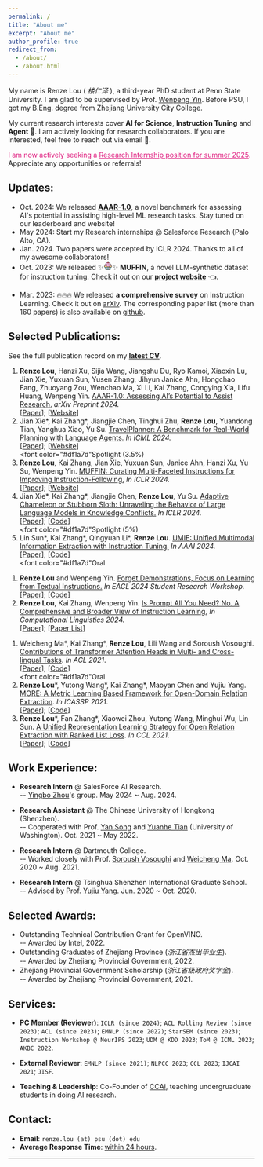 ```yaml
---
permalink: /
title: "About me"
excerpt: "About me"
author_profile: true
redirect_from: 
  - /about/
  - /about.html
---
```


My name is Renze Lou ( *楼仁泽* ), a third-year PhD student at Penn State University. I am glad to be supervised by Prof. [Wenpeng Yin](https://sites.google.com/site/yinwenpeng1987/). Before PSU, I got my B.Eng. degree from Zhejiang University City College.

<!-- was an undergraduate at Zhejiang University City College, advised by Prof. [Lin Sun](https://scholar.google.com/citations?user=48cqMXkAAAAJ&hl=en). -->

My current research interests cover **AI for Science**, **Instruction Tuning** and **Agent** 🤖. I am actively looking for research collaborators. If you are interested, feel free to reach out via email 🤗.

<font color="#df1a7d">I am now actively seeking a <u>Research Internship position for summer 2025</u>.</font> Appreciate any opportunities or referrals!

<!-- <font color="#df1a7d">Upcoming research internships @ Salesforce Research (Summer 2024).</font> See you in Palo Alto, CA 🌞! -->


## Updates:
<!-- - **<font color="#dd0000">Important: Our group will move to Penn State University (PSU) in Jan. 2023, and welcome more new members in the future!</font><br/>** -->
- Oct. 2024: We released **[AAAR-1.0]()**, a novel benchmark for assessing AI's potential in assisting high-level ML research tasks. Stay tuned on our leaderboard and website!
- May 2024: Start my Research internships @ Salesforce Research (Palo Alto, CA). 
- Jan. 2024. Two papers were accepted by ICLR 2024. Thanks to all of my awesome collaborators!
- Oct. 2023: We released ✨<img src="./../images/cupcake.png" width="18" height="18">✨ **MUFFIN**, a novel LLM-synthetic dataset for instruction tuning. Check it out on our **[project website](https://renzelou.github.io/Muffin/)** 👈.
<!-- - Mar. 2023: 🔥🔥🔥 <font color="#dd0000">We released a comprehensive</font> **[reading list](https://github.com/RenzeLou/awesome-instruction-learning)** <font color="#dd0000">(more than 160 papers) on Instruction Learning!</font> The corresponding survey is available **[here](https://arxiv.org/abs/2303.10475)** 👈. -->
- Mar. 2023: 🔥🔥🔥 We released **a comprehensive survey** on Instruction Learning. Check it out on [arXiv](https://arxiv.org/abs/2303.10475). The corresponding paper list (more than 160 papers) is also available on [github](https://github.com/RenzeLou/awesome-instruction-learning).
<!-- - Feb. 2023: One paper accepted by ICASSP 2023. It was my first time supervising undergraduates through the whole project! -->
<!-- - Jan. 2023: Our group moved to Penn State University.  -->
<!-- - Oct. 2022: One paper accepted by EMNLP 2022. -->
<!-- - Aug. 2022: Began my PhD journey at Temple University. -->
<!-- - Jun. 2022: Two papers submitted to EMNLP 2022. -->
<!-- - Jun. 2022: Recieved Bachelor's degree. Goodbye, ZUCC. -->
<!-- - May 2022: **I received several Ph.D. offers and chose Temple University finally.**    -->
<!-- - Jan. 2022: Awarded "Outstanding Technical Contribution" from Intel. -->
<!-- - Oct. 2021: I came to CUHK-SZ and recieved a research assistantship. -->
<!-- -  advised by Prof. Yan Song. -->
<!-- Grant for OpenVINO -->

<!-- 
- Mar. 2022: Released a collation of massive QA corpora (i.e., [Datasets for Question Answering](https://github.com/RenzeLou/Datasets-for-Question-Answering)).
- Aug. 2021: **One of my works was accepted by EMNLP 2021.**
-->


## Selected Publications:

<!-- (<font size=4> * </font> indicates equal contribution) -->
See the full publication record on my **[latest CV](https://renzelou.github.io/RenzeLou_CV_10.18.2024.pdf)**.

<!-- 1. Ryo Kamoi, Sarkar Snigdha Sarathi Das, **Renze Lou**, Wenpeng Yin, Rui Zhang, and et al. <u>Evaluating LLMs at Detecting Errors in LLM Responses.</u> *arXiv Preprint 2024.* <br> [[Paper](https://arxiv.org/pdf/2404.03602.pdf)]; [[Code](https://github.com/psunlpgroup/ReaLMistake)] -->

1. **Renze Lou**, Hanzi Xu, Sijia Wang, Jiangshu Du, Ryo Kamoi, Xiaoxin Lu, Jian Xie, Yuxuan Sun, Yusen
Zhang, Jihyun Janice Ahn, Hongchao Fang, Zhuoyang Zou, Wenchao Ma, Xi Li, Kai Zhang, Congying Xia,
Lifu Huang, Wenpeng Yin. <u>AAAR-1.0: Assessing AI’s Potential to Assist Research.</u> *arXiv Preprint 2024.* <br> [[Paper]()]; [[Website]()]
2. Jian Xie\*, Kai Zhang\*, Jiangjie Chen, Tinghui Zhu, **Renze Lou**, Yuandong Tian, Yanghua Xiao, Yu Su. <u>TravelPlanner: A Benchmark for Real-World Planning with Language Agents.</u> *In ICML 2024.* <br> [[Paper](https://arxiv.org/pdf/2402.01622.pdf)]; [[Website](https://osu-nlp-group.github.io/TravelPlanner/)] <br> <font color="#df1a7d"Spotlight (3.5%)</font>
3. **Renze Lou**, Kai Zhang, Jian Xie, Yuxuan Sun, Janice Ahn, Hanzi Xu, Yu Su, Wenpeng Yin. <u>MUFFIN: Curating Multi-Faceted Instructions for Improving Instruction-Following.</u> *In ICLR 2024.* <br> [[Paper](https://arxiv.org/abs/2312.02436)]; [[Website](https://renzelou.github.io/Muffin/)]
4. Jian Xie\*, Kai Zhang\*, Jiangjie Chen, **Renze Lou**, Yu Su. <u>Adaptive Chameleon or Stubborn Sloth: Unraveling the Behavior of Large Language Models in Knowledge Conflicts.</u> *In ICLR 2024.* <br> [[Paper](https://arxiv.org/pdf/2305.13300.pdf)]; [[Code](https://github.com/OSU-NLP-Group/LLM-Knowledge-Conflict)] <br> <font color="#df1a7d"Spotlight (5%)</font>
5. Lin Sun\*, Kai Zhang\*, Qingyuan Li\*, **Renze Lou**. <u>UMIE: Unified Multimodal Information Extraction with Instruction Tuning.</u> *In AAAI 2024.* <br> [[Paper](https://arxiv.org/abs/2401.03082)]; [[Code](https://github.com/ZUCC-AI/UMIE)] <br> <font color="#df1a7d"Oral</font>
<!-- 5. Janice Ahn, RISHU VERMA, **Renze Lou**, Di Liu, Rui Zhang, Wenpeng Yin. <u>Large Language Models for Mathematical Reasoning: Progresses and Challenges.</u> *In EACL 2024 Student Research Workshop.* <br> [[Paper]()] -->
1. **Renze Lou** and Wenpeng Yin. <u>Forget Demonstrations, Focus on Learning from Textual Instructions.</u> *In EACL 2024 Student Research Workshop.* <br> [[Paper](https://arxiv.org/abs/2308.03795)]; [[Code](https://github.com/RenzeLou/Pick-Rank)]
2. **Renze Lou**, Kai Zhang, Wenpeng Yin. <u>Is Prompt All You Need? No. A Comprehensive and Broader View of Instruction Learning.</u> *In Computational Linguistics 2024.* <br> [[Paper](https://arxiv.org/pdf/2303.10475.pdf)]; [[Paper List](https://github.com/RenzeLou/awesome-instruction-learning)]
<!-- 8. Xiaojie Gu, **Renze Lou**, Lin Sun, Shangxin Li. <u>PAGE: A Position-Aware Graph-Based Model for Emotion Cause Entailment in Conversation</u>. *In ICASSP 2023*. <br> [[Paper](https://arxiv.org/abs/2303.01795)]; [[Code](https://github.com/XiaojieGu/PAGE)] -->
<!-- 9.  Yuanhe Tian, **Renze Lou**, Xiangyu Pang, Lianxi Wang, Shengyi JIANG and Yan Song. <u>Improving English-Arabic Transliteration with Phonemic Memories</u>. *In EMNLP-Findings 2022*. <br> [[Paper](https://aclanthology.org/2022.findings-emnlp.238)]; [[Data](https://github.com/synlp/EATrans)] -->
<!-- 10. Weicheng Ma, **Renze Lou** , Kai Zhang, Lili Wang and Soroush Vosoughi. <u>GradTS: A Gradient-Based Automatic Auxiliary Task Selection Method Based on Transformer Networks</u>. *In EMNLP 2021*. <br> [[Paper](https://aclanthology.org/2021.emnlp-main.455/)]; [[Code](https://github.com/RenzeLou/GradTS)] -->
1. Weicheng Ma\*, Kai Zhang\*, **Renze Lou**, Lili Wang and Soroush Vosoughi. <u>Contributions of Transformer Attention Heads in Multi- and Cross-lingual Tasks</u>. *In ACL 2021*. <br> [[Paper](https://aclanthology.org/2021.acl-long.152/)]; [[Code](https://github.com/hikari-NYU/Contributions-of-Transformer-Attention-Heads-in-Multi--and-Cross-lingual-Tasks)] <br> <font color="#df1a7d"Oral</font>
2. **Renze Lou**\*, Yutong Wang\*, Kai Zhang\*, Maoyan Chen and Yujiu Yang. <u>MORE: A Metric Learning Based Framework for Open-Domain Relation Extraction</u>. *In ICASSP 2021*. <br> [[Paper](https://arxiv.org/abs/2206.00289)]; [[Code](https://github.com/RenzeLou/MORE)]
3.  **Renze Lou**\*, Fan Zhang\*, Xiaowei Zhou, Yutong Wang, Minghui Wu, Lin Sun. <u>A Unified Representation Learning Strategy for Open Relation Extraction with Ranked List Loss</u>. *In CCL 2021*. <br> [[Paper](https://aclanthology.org/2021.ccl-1.98/)]; [[Code](https://github.com/RenzeLou/MORE)]


## Work Experience:

- **Research Intern** @ SalesForce AI Research. <br> \-- [Yingbo Zhou](https://scholar.google.com/citations?user=H_6RQ7oAAAAJ&hl=en)'s group. May 2024 ~ Aug. 2024.

- **Research Assistant** @ The Chinese University of Hongkong (Shenzhen). <br> \-- Cooperated with Prof. [Yan Song](https://scholar.google.com.hk/citations?hl=en&user=MsRp7g0AAAAJ) and [Yuanhe Tian](https://scholar.google.com/citations?user=5GCwWZ8AAAAJ&hl=en) (University of Washington). Oct. 2021 ~ May 2022. 
- **Research Intern** @ Dartmouth College. <br> \-- Worked closely with Prof. [Soroush Vosoughi](https://scholar.google.com.hk/citations?user=45DAXkwAAAAJ&hl=en) and [Weicheng Ma](https://scholar.google.com.hk/citations?user=njnBrb4AAAAJ&hl=en). Oct. 2020 ~ Aug. 2021. 
- **Research Intern** @ Tsinghua Shenzhen International Graduate School. <br> \-- Advised by Prof. [Yujiu Yang](https://scholar.google.com.hk/citations?hl=en&user=4gH3sxsAAAAJ). Jun. 2020 ~ Oct. 2020. 

<!-- ## Research Experience:
- **Research Assistant** @ Penn State University. <br> \-- Supervised by Prof. [Wenpeng Yin](https://scholar.google.com/citations?user=mRg16LkAAAAJ&hl=en). Aug. 2022 ~ Present.
- **Research Assistant** @ The Chinese University of Hongkong (Shenzhen). <br> \-- Cooperated with Prof. [Yan Song](https://scholar.google.com.hk/citations?hl=en&user=MsRp7g0AAAAJ) and [Yuanhe Tian](https://scholar.google.com/citations?user=5GCwWZ8AAAAJ&hl=en) (University of Washington). Oct. 2021 ~ May 2022. 
- **Research Intern** @ Dartmouth College. <br> \-- Worked closely with Prof. [Soroush Vosoughi](https://scholar.google.com.hk/citations?user=45DAXkwAAAAJ&hl=en) and [Weicheng Ma](https://scholar.google.com.hk/citations?user=njnBrb4AAAAJ&hl=en). Oct. 2020 ~ Aug. 2021. 
- **Research Intern** @ Tsinghua Shenzhen International Graduate School. <br> \-- Advised by Prof. [Yujiu Yang](https://scholar.google.com.hk/citations?hl=en&user=4gH3sxsAAAAJ). Jun. 2020 ~ Oct. 2020. 
- **Research Assistant** @ Zhejiang University City College. <br> \-- Advised by Prof. [Lin Sun](https://scholar.google.com/citations?user=48cqMXkAAAAJ&hl=en) and [Kai Zhang](https://scholar.google.com/citations?user=sDnAIsgAAAAJ&hl=en) (Ohio State University). Jul. 2020 ~ Mar. 2021.  -->


## Selected Awards:
- Outstanding Technical Contribution Grant for OpenVINO. <br> \-- Awarded by Intel, 2022.
- Outstanding Graduates of Zhejiang Province (*浙江省杰出毕业生*). <br> \-- Awarded by Zhejiang Provincial Government, 2022.
- Zhejiang Provincial Government Scholarship (*浙江省级政府奖学金*). <br> \-- Awarded by Zhejiang Provincial Government, 2021.
  
## Services:
- **PC Member (Reviewer)**: `ICLR (since 2024)`; `ACL Rolling Review (since 2023)`; `ACL (since 2023)`; `EMNLP (since 2022)`; `StarSEM (since 2023)`; `Instruction Workshop @ NeurIPS 2023`; `UDM @ KDD 2023`; `ToM @ ICML 2023`; `AKBC 2022`.

- **External Reviewer**: `EMNLP (since 2021)`; `NLPCC 2023`; `CCL 2023`; `IJCAI 2021`; `JISF`.

- **Teaching & Leadership**: Co-Founder of [CCAi](https://github.com/ZUCC-AI), teaching undergruaduate students in doing AI research.


## Contact:
- **Email**: `renze.lou (at) psu (dot) edu`
- **Average Response Time**: <u>within 24 hours</u>.


------------

<script type='text/javascript' id='clustrmaps' src='//cdn.clustrmaps.com/map_v2.js?cl=ffffff&w=288&t=tt&d=dc26DYNe0X1PgCNiVzcfGP8oPNLgTbiwGE77MJThVnw&cmn=ff5353&cmo=f78403&co=2d78ad&ct=ffffff'></script>
